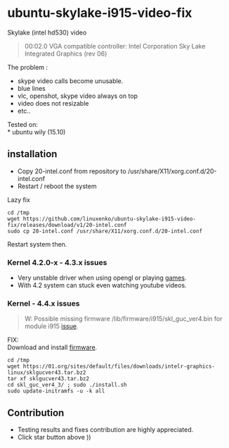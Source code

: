 # ubuntu-skylake-i915-video-fix<br />

Skylake (intel hd530) video <br />

> 00:02.0 VGA compatible controller: Intel Corporation Sky Lake Integrated Graphics (rev 06)

The problem :<br />
 * skype video calls become unusable.<br />
 * blue lines<br />
 * vlc, openshot, skype video always on top<br />
 * video does not resizable<br />
 * etc..<br />
 

Tested on:  <br />
     * ubuntu wily (15.10)  <br />

## installation <br />

* Copy 20-intel.conf from repository to /usr/share/X11/xorg.conf.d/20-intel.conf <br />
* Restart / reboot the system <br />

Lazy fix
```
cd /tmp 
wget https://github.com/linuxenko/ubuntu-skylake-i915-video-fix/releases/download/v1/20-intel.conf
sudo cp 20-intel.conf /usr/share/X11/xorg.conf.d/20-intel.conf
```
Restart system then. <br />

### Kernel 4.2.0-x  -  4.3.x issues
 * Very unstable driver when using opengl or playing [games](https://github.com/linuxenko/ubuntu-skylake-i915-video-fix/issues/2).
 * With 4.2 system can stuck even watching youtube videos.
 
### Kernel - 4.4.x issues
> W: Possible missing firmware /lib/firmware/i915/skl_guc_ver4.bin for module i915 [issue](https://github.com/linuxenko/ubuntu-skylake-i915-video-fix/issues/3). <br />
 
FIX:<br />
 Download and install [firmware](https://01.org/linuxgraphics/downloads/sklgucver43).<br />
 
```
cd /tmp 
wget https://01.org/sites/default/files/downloads/intelr-graphics-linux/sklgucver43.tar.bz2
tar xf sklgucver43.tar.bz2
cd skl_guc_ver4_3/ ; sudo ./install.sh
sudo update-initramfs -u -k all
```

## Contribution

 * Testing results and fixes contribution are highly appreciated.
 * Click star button above ))


